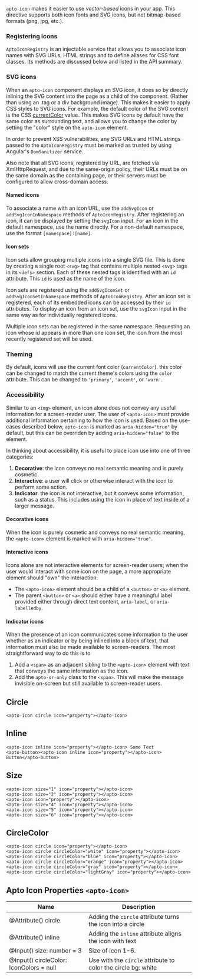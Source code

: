 `apto-icon` makes it easier to use _vector-based_ icons in your app.  This directive supports both
icon fonts and SVG icons, but not bitmap-based formats (png, jpg, etc.).

<!-- example(icon-overview) -->

### Registering icons

`AptoIconRegistry` is an injectable service that allows you to associate icon names with SVG URLs,
HTML strings and to define aliases for CSS font classes. Its methods are discussed below and listed
in the API summary.

### SVG icons

When an `apto-icon` component displays an SVG icon, it does so by directly inlining the SVG content
into the page as a child of the component. (Rather than using an <img> tag or a div background
image). This makes it easier to apply CSS styles to SVG icons. For example, the default color of the
SVG content is the CSS
[currentColor](https://developer.mozilla.org/en-US/docs/Web/CSS/color_value#currentColor_keyword)
value. This makes SVG icons by default have the same color as surrounding text, and allows you to
change the color by setting the "color" style on the `apto-icon` element.

In order to prevent XSS vulnerabilities, any SVG URLs and HTML strings passed to the
`AptoIconRegistry` must be marked as trusted by using Angular's `DomSanitizer` service.

Also note that all SVG icons, registered by URL, are fetched via XmlHttpRequest, and due to the
same-origin policy, their URLs must be on the same domain as the containing page, or their servers
must be configured to allow cross-domain access.

#### Named icons

To associate a name with an icon URL, use the `addSvgIcon` or `addSvgIconInNamespace` methods of `AptoIconRegistry`. After
registering an icon, it can be displayed by setting the `svgIcon` input. For an icon in the
default namespace, use the name directly. For a non-default namespace, use the format
`[namespace]:[name]`.

#### Icon sets

Icon sets allow grouping multiple icons into a single SVG file. This is done by creating a single
root `<svg>` tag that contains multiple nested `<svg>` tags in its `<defs>` section. Each of these
nested tags is identified with an `id` attribute. This `id` is used as the name of the icon.

Icon sets are registered using the `addSvgIconSet` or `addSvgIconSetInNamespace` methods of `AptoIconRegistry`.
After an icon set is registered, each of its embedded icons can be accessed by their `id`
attributes. To display an icon from an icon set, use the `svgIcon` input in the same way
as for individually registered icons.

Multiple icon sets can be registered in the same namespace. Requesting an icon whose id appears in
more than one icon set, the icon from the most recently registered set will be used.

### Theming

By default, icons will use the current font color (`currentColor`). this color can be changed to
match the current theme's colors using the `color` attribute. This can be changed to
`'primary'`, `'accent'`, or `'warn'`.

### Accessibility

Similar to an `<img>` element, an icon alone does not convey any useful information for a
screen-reader user. The user of `<apto-icon>` must provide additional information pertaining to how
the icon is used. Based on the use-cases described below, `apto-icon` is marked as
`aria-hidden="true"` by default, but this can be overriden by adding `aria-hidden="false"` to the
element.

In thinking about accessibility, it is useful to place icon use into one of three categories:
1. **Decorative**: the icon conveys no real semantic meaning and is purely cosmetic.
2. **Interactive**: a user will click or otherwise interact with the icon to perform some action.
3. **Indicator**: the icon is not interactive, but it conveys some information, such as a status. This
includes using the icon in place of text inside of a larger message.

#### Decorative icons
When the icon is purely cosmetic and conveys no real semantic meaning, the `<apto-icon>` element
is marked with `aria-hidden="true"`.

#### Interactive icons
Icons alone are not interactive elements for screen-reader users; when the user would interact with
some icon on the page, a more appropriate  element should "own" the interaction:
* The `<apto-icon>` element should be a child of a `<button>` or `<a>` element.
* The parent `<button>` or `<a>` should either have a meaningful label provided either through
direct text content, `aria-label`, or `aria-labelledby`.

#### Indicator icons
When the presence of an icon communicates some information to the user whether as an indicator or
by being inlined into a block of text, that information must also be made available to
screen-readers. The most straightforward way to do this is to
1. Add a `<span>` as an adjacent sibling to the `<apto-icon>` element with text that conveys the same
information as the icon.
2. Add the `apto-sr-only` class to the `<span>`. This will make the message invisible
on-screen but still available to screen-reader users.

## Circle
```
<apto-icon circle icon="property"></apto-icon>
```

## Inline
```
<apto-icon inline icon="property"></apto-icon> Some Text
<apto-button><apto-icon inline icon="property"></apto-icon> Button</apto-button>
```

## Size
```
<apto-icon size="1" icon="property"></apto-icon>
<apto-icon size="2" icon="property"></apto-icon>
<apto-icon icon="property"></apto-icon>
<apto-icon size="4" icon="property"></apto-icon>
<apto-icon size="5" icon="property"></apto-icon>
<apto-icon size="6" icon="property"></apto-icon>
```

## CircleColor
```
<apto-icon circle icon="property"></apto-icon>
<apto-icon circle circleColor="white" icon="property"></apto-icon>
<apto-icon circle circleColor="blue" icon="property"></apto-icon>
<apto-icon circle circleColor="orange" icon="property"></apto-icon>
<apto-icon circle circleColor="gray" icon="property"></apto-icon>
<apto-icon circle circleColor="lightGray" icon="property"></apto-icon>
```

## Apto Icon Properties `<apto-icon>`
Name | Description
---- | -----------
@Attribute() circle | Adding the `circle` attribute turns the icon into a circle
@Attribute() inline | Adding the `inline` attribute aligns the icon with text
@Input() size: number = 3 | Size of icon 1-6.
@Input() circleColor: IconColors = null | Use with the `circle` attribute to color the circle bg: white|blue|orange|gray|lightGray